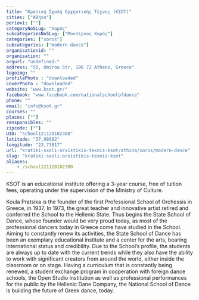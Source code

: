 ```yaml
---
title: "Κρατική Σχολή Ορχηστικής Τέχνης (ΚΣΟΤ)"
cities: ["Αθήνα"]
perioxi: [""]
categoryNoSLug: "Χορός"
subcategoriesNoSLug: ["Μοντέρνος Χορός"]
categories: ["xoros"]
subcategories: ["modern-dance"]
organisationid: ""
organisation: ""
orgurl: "undefined-"
address: "55, Omirou Str, 106 72 Athens, Greece"
logoimg: ""
profilePhoto : "downloaded"
coverPhoto : "downloaded"
website: "www.ksot.gr/"
facebook: "www.facebook.com/nationalschoolofdance"
phone: ""
email: "info@ksot.gr"
courses: ""
places: [""]
rensponsibles: ""
zipcode: [""]
UID: "school121120182300"
latitude: "37,98082"
longitude: "23,73817"
url: "kratiki-sxoli-orxistikis-texnis-ksot/athina/xoros/modern-dance"
slug: "kratiki-sxoli-orxistikis-texnis-ksot"
aliases:
    - /school121120182300
---
```



KSOT is an educational institute offering a 3-year course, free of tuition fees, operating under the supervision of the Ministry of Culture.

Koula Pratsika is the founder of the first Professional School of Orchessis in Greece, in 1937. In 1973, the great teacher and innovative artist retired and conferred the School to the Hellenic State. Thus begins the State School of Dance, whose founder would be very proud today, as most of the professional dancers today in Greece come have studied in the School. Aiming to constantly renew its activities, the State School of Dance has been an exemplary educational institute and a center for the arts, bearing international status and credibility. Due to the School’s profile, the students are always up to date with the current trends while they also have the ability to work with significant creators from around the world, either inside the classroom or on stage. Having a curriculum that is constantly being renewed, a student exchange program in cooperation with foreign dance schools, the Open Studio institution as well as professional performances for the public by the Hellenic Dane Company, the National School of Dance is building the future of Greek dance, today.